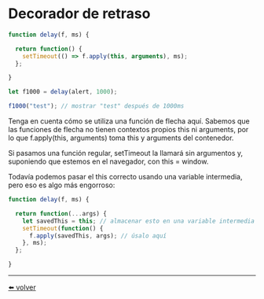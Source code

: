 # Decorador de retraso

````js
function delay(f, ms) {

  return function() {
    setTimeout(() => f.apply(this, arguments), ms);
  };

}

let f1000 = delay(alert, 1000);

f1000("test"); // mostrar "test" después de 1000ms
````

Tenga en cuenta cómo se utiliza una función de flecha aquí. Sabemos que las funciones de flecha no tienen contextos propios this ni arguments, por lo que f.apply(this, arguments) toma this y arguments del contenedor.

Si pasamos una función regular, setTimeout la llamará sin argumentos y, suponiendo que estemos en el navegador, con this = window.

Todavía podemos pasar el this correcto usando una variable intermedia, pero eso es algo más engorroso:

````js
function delay(f, ms) {

  return function(...args) {
    let savedThis = this; // almacenar esto en una variable intermedia
    setTimeout(function() {
      f.apply(savedThis, args); // úsalo aquí
    }, ms);
  };

}
````

---
[⬅️ volver](https://github.com/VictorHugoAguilar/javascript-interview-questions-explained/tree/main/theory/advanced-functions/09_call-apply-decorators)
